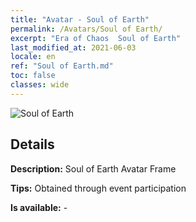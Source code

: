 ```yaml
---
title: "Avatar - Soul of Earth"
permalink: /Avatars/Soul of Earth/
excerpt: "Era of Chaos  Soul of Earth"
last_modified_at: 2021-06-03
locale: en
ref: "Soul of Earth.md"
toc: false
classes: wide
---
```

 ![Soul of Earth](/images/a/avatarFrame_53.png)

## Details

 **Description:** Soul of Earth Avatar Frame 

 **Tips:** Obtained through event participation 

 **Is available:**  - 

